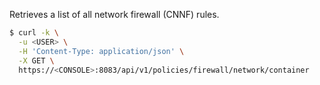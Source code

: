 Retrieves a list of all network firewall (CNNF) rules.

```bash
$ curl -k \
  -u <USER> \
  -H 'Content-Type: application/json' \
  -X GET \
  https://<CONSOLE>:8083/api/v1/policies/firewall/network/container
```

